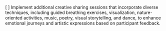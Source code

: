 [ ] Implement additional creative sharing sessions that incorporate diverse techniques, including guided breathing exercises, visualization, nature-oriented activities, music, poetry, visual storytelling, and dance, to enhance emotional journeys and artistic expressions based on participant feedback.
